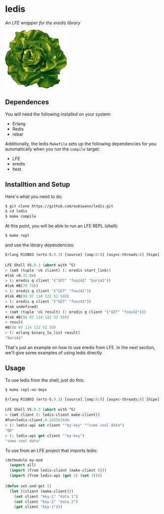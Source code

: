 # ledis

*An LFE wrapper for the eredis library*

<img src="resources/logos/ButterCrunchLettuce-2-small.png" />


## Dependences

You will need the following installed on your system:

* Erlang
* Redis
* rebar

Additionally, the ledis ``Makefile`` sets up the following dependencies for you
automatically when you run the ``compile`` target:

* LFE
* eredis
* ltest


## Installtion and Setup

Here's what you need to do:

```bash
$ git clone https://github.com/oubiwann/ledis.git
$ cd ledis
$ make compile
```

At this point, you will be able to run an LFE REPL (shell):

```bash
$ make repl
```

and use the library dependencies:

```cl
Erlang R15B03 (erts-5.9.3) [source] [smp:8:8] [async-threads:0] [hipe] [kernel-poll:false]

LFE Shell V5.9.3 (abort with ^G)
> (set (tuple 'ok client) (: eredis start_link))
#(ok <0.31.0>)
> (: eredis q client '("SET" "fooz42" "barz42"))
#(ok #B(79 75))
> (: eredis q client '("GET" "fooz42"))
#(ok #B(98 97 114 122 52 50))
> (: eredis q client '("GET" "fooz43"))
#(ok undefined)
> (set (tuple 'ok result) (: eredis q client '("GET" "fooz42")))
#(ok #B(98 97 114 122 52 50))
> result
#B(98 97 114 122 52 50)
> (: erlang binary_to_list result)
"barz42"
```
That's just an example on how to use eredis from LFE. In the next section,
we'll give some examples of using ledis directly.


## Usage

To use ledis from the shell, just do this:

```bash
$ make repl-no-deps
```
```cl
Erlang R15B03 (erts-5.9.3) [source] [smp:8:8] [async-threads:0] [hipe] [kernel-poll:false]

LFE Shell V5.9.3 (abort with ^G)
> (set client (: ledis-client make-client))
#Fun<ledis-client.0.24556364>
> (: ledis-api set client '"my-key" '"some cool data")
"OK"
> (: ledis-api get client '"my-key")
"some cool data"
```

To use from an LFE project that imports ledis:

```cl
(defmodule my-mod
  (export all)
  (import (from ledis-client (make-client 0)))
  (import (from ledis-api (get 2) (set 3))))

(defun set-and-get ()
  (let ((client (make-client)))
    (set client "key-1" "data 1")
    (set client "key-2" "data 2")
    (get client "key-1")))
```
